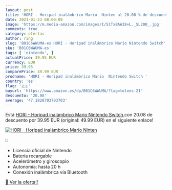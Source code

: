 ```yaml
---
layout: post
title: 'HORI - Horipad inalámbrico Mario  Ninten al 20.08 % de descuento'
date: 2021-01-23 08:00:09
image: 'https://m.media-amazon.com/images/I/51TxBAAI8+L._SL200_.jpg'
comments: true
category: ofertas
author: ring
slug: 'B01C6WWUMA-es HORI - Horipad inalámbrico Mario Nintendo Switch'
sku: 'B01C6WWUMA-es'
tags: [ 'nintendo', ]
actualPrice: 39.95 EUR
currency: EUR
price: 39.95
comparePrice: 49.99 EUR
prodname: 'HORI - Horipad inalámbrico Mario  Nintendo Switch '
country: 'es'
flag: '🇪🇸'
buyurl: 'https://www.amazon.es/dp/B01C6WWUMA/?tag=tolees-21'
descuento: '20.08'
average: '47.1828703703703'
---
```


Está [HORI - Horipad inalámbrico Mario  Nintendo Switch ](https://www.amazon.es/dp/B01C6WWUMA/?tag=tolees-21) con 20.08 de descuento por 39.95 EUR (original: 49.99 EUR) en el siguiente enlace!

[![HORI - Horipad inalámbrico Mario  Ninten](https://m.media-amazon.com/images/I/51TxBAAI8+L._SL200_.jpg)](https://www.amazon.es/dp/B01C6WWUMA/?tag=tolees-21)

ℹ️:

- Licencia oficial de Nintendo
- Batería recargable
- Acelerómetro y giroscopio
- Autonomía: hasta 20 h
- Conexión inalámbrica vía Bluetooth

[🛒 Ver la oferta!!](https://www.amazon.es/dp/B01C6WWUMA/?tag=tolees-21)
